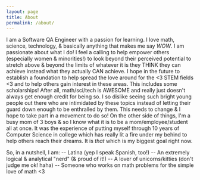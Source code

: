 ```yaml
---
layout: page
title: About
permalink: /about/
---
```


I am a Software QA Engineer with a passion for learning.  I love math, science, technology, & basically anything that makes me say *WOW*.  I am passionate about what I do!  I feel a calling to help empower others (especially women & minorities!) to look beyond their perceived potential to stretch above & beyond the limits of whatever it is they THINK they can achieve instead what they actually CAN achieve.  I hope in the future to establish a foundation to help spread the love around for the <3 STEM fields <3 and to help others gain interest in these areas.  This includes some scholarships!  After all, math/sci/tech is AWESOME and really just doesn't always get enough credit for being so.  I so dislike seeing such bright young people out there who are intimidated by these topics instead of letting their guard down enough to be enthralled by them.  This needs to change & I hope to take part in a movement to do so!  On the other side of things, I'm a busy mom of 3 boys & so I know what it is to be a mom/employee/student all at once.  It was the experience of putting myself through 10 years of Computer Science in college which has really lit a fire under my behind to help others reach their dreams.  It is *that* which is my biggest goal right now.

So, in a nutshell, I am:
  -- Latina (yep I speak Spanish, too!)
  -- An extremely logical & analytical "nerd" (& proud of it!)
  -- A lover of unicorns/kitties (don't judge me ok! haha)
  -- Someone who works on math problems for the simple love of math <3
